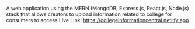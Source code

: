 A web application using the MERN (MongoDB, Express.js, React.js, Node.js) stack that allows creators to upload information related to college for consumers to access
Live Link:
https://collegeinformationcentral.netlify.app
